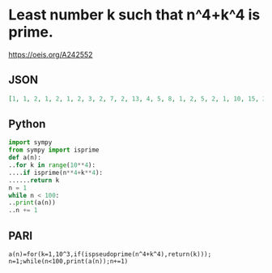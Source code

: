 # Least number k such that n^4\+k^4 is prime\.
https://oeis.org/A242552
## JSON
```JSON
[1, 1, 2, 1, 2, 1, 2, 3, 2, 7, 2, 13, 4, 5, 8, 1, 2, 5, 2, 1, 10, 15, 2, 1, 6, 3, 2, 1, 12, 7, 12, 5, 14, 1, 6, 7, 2, 3, 14, 9, 2, 5, 10, 21, 2, 1, 4, 1, 2, 7, 2, 11, 6, 1, 14, 1, 2, 7, 2, 11, 2, 11, 8, 23, 16, 29, 12, 3, 10, 27, 2, 5, 8, 1, 8, 3, 20, 17, 2, 1, 10, 1, 10]
```
## Python
```Python
import sympy
from sympy import isprime
def a(n):
..for k in range(10**4):
....if isprime(n**4+k**4):
......return k
n = 1
while n < 100:
..print(a(n))
..n += 1
```
## PARI
```PARI
a(n)=for(k=1,10^3,if(ispseudoprime(n^4+k^4),return(k)));
n=1;while(n<100,print(a(n));n+=1)
```
